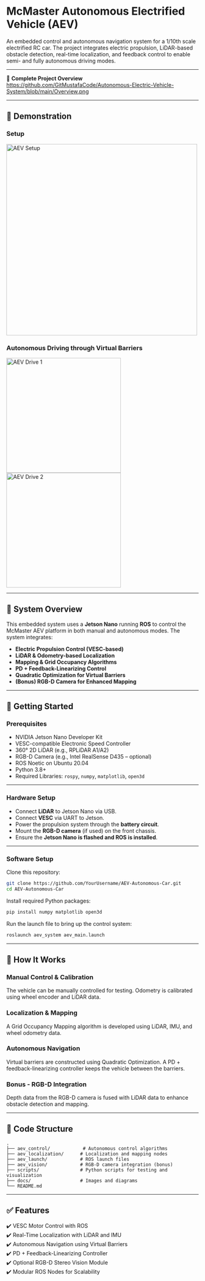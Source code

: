 # McMaster Autonomous Electrified Vehicle (AEV)

An embedded control and autonomous navigation system for a 1/10th scale electrified RC car. The project integrates electric propulsion, LiDAR-based obstacle detection, real-time localization, and feedback control to enable semi- and fully autonomous driving modes.

---

📄 **Complete Project Overview**   
https://github.com/GitMustafaCode/Autonomous-Electric-Vehicle-System/blob/main/Overview.png

---

## 🚗 Demonstration

### Setup  
<img src="docs/images/aev_setup.jpg" alt="AEV Setup" width="500"/>

### Autonomous Driving through Virtual Barriers  
<img src="docs/images/aev_drive_1.jpg" alt="AEV Drive 1" width="300"/>  
<img src="docs/images/aev_drive_2.jpg" alt="AEV Drive 2" width="300"/>

---

## 🔌 System Overview

This embedded system uses a **Jetson Nano** running **ROS** to control the McMaster AEV platform in both manual and autonomous modes. The system integrates:

- **Electric Propulsion Control (VESC-based)**
- **LiDAR & Odometry-based Localization**
- **Mapping & Grid Occupancy Algorithms**
- **PD + Feedback-Linearizing Control**
- **Quadratic Optimization for Virtual Barriers**
- **(Bonus) RGB-D Camera for Enhanced Mapping**

---

## 🧰 Getting Started

### Prerequisites

- NVIDIA Jetson Nano Developer Kit  
- VESC-compatible Electronic Speed Controller  
- 360° 2D LiDAR (e.g., RPLiDAR A1/A2)  
- RGB-D Camera (e.g., Intel RealSense D435 – optional)  
- ROS Noetic on Ubuntu 20.04  
- Python 3.8+  
- Required Libraries: `rospy`, `numpy`, `matplotlib`, `open3d`

---

### Hardware Setup

- Connect **LiDAR** to Jetson Nano via USB.  
- Connect **VESC** via UART to Jetson.  
- Power the propulsion system through the **battery circuit**.  
- Mount the **RGB-D camera** (if used) on the front chassis.  
- Ensure the **Jetson Nano is flashed and ROS is installed**.

---

### Software Setup

Clone this repository:

```bash
git clone https://github.com/YourUsername/AEV-Autonomous-Car.git
cd AEV-Autonomous-Car
```

Install required Python packages:

```bash
pip install numpy matplotlib open3d
```

Run the launch file to bring up the control system:

```bash
roslaunch aev_system aev_main.launch
```

---

## 🧠 How It Works

### Manual Control & Calibration
The vehicle can be manually controlled for testing. Odometry is calibrated using wheel encoder and LiDAR data.

### Localization & Mapping
A Grid Occupancy Mapping algorithm is developed using LiDAR, IMU, and wheel odometry data.

### Autonomous Navigation
Virtual barriers are constructed using Quadratic Optimization. A PD + feedback-linearizing controller keeps the vehicle between the barriers.

### Bonus - RGB-D Integration
Depth data from the RGB-D camera is fused with LiDAR data to enhance obstacle detection and mapping.

---

## 📁 Code Structure

```
.
├── aev_control/            # Autonomous control algorithms
├── aev_localization/      # Localization and mapping nodes
├── aev_launch/            # ROS launch files
├── aev_vision/            # RGB-D camera integration (bonus)
├── scripts/               # Python scripts for testing and visualization
├── docs/                  # Images and diagrams
└── README.md
```

---

## ✅ Features

✔️ VESC Motor Control with ROS  
✔️ Real-Time Localization with LiDAR and IMU  
✔️ Autonomous Navigation using Virtual Barriers  
✔️ PD + Feedback-Linearizing Controller  
✔️ Optional RGB-D Stereo Vision Module  
✔️ Modular ROS Nodes for Scalability
